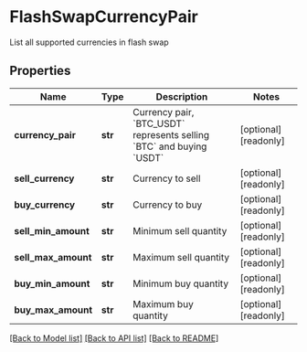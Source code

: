 # FlashSwapCurrencyPair

List all supported currencies in flash swap
## Properties
Name | Type | Description | Notes
------------ | ------------- | ------------- | -------------
**currency_pair** | **str** | Currency pair, &#x60;BTC_USDT&#x60; represents selling &#x60;BTC&#x60; and buying &#x60;USDT&#x60; | [optional] [readonly] 
**sell_currency** | **str** | Currency to sell | [optional] [readonly] 
**buy_currency** | **str** | Currency to buy | [optional] [readonly] 
**sell_min_amount** | **str** | Minimum sell quantity | [optional] [readonly] 
**sell_max_amount** | **str** | Maximum sell quantity | [optional] [readonly] 
**buy_min_amount** | **str** | Minimum buy quantity | [optional] [readonly] 
**buy_max_amount** | **str** | Maximum buy quantity | [optional] [readonly] 

[[Back to Model list]](../README.md#documentation-for-models) [[Back to API list]](../README.md#documentation-for-api-endpoints) [[Back to README]](../README.md)


